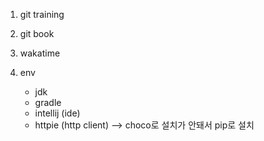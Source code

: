 1) git training

2) git book

3) wakatime

4) env
    * jdk
    * gradle
    * intellij (ide)
    * httpie (http client) --> choco로 설치가 안돼서 pip로 설치 